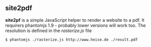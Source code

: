 site2pdf
--------

**site2pf** is a simple JavaScript helper to render a website to a pdf. It requirers phantomjs 1.9 - probably lower versions will work too. The resolution is defined in the *rasterize.js* file

```$ phantomjs ./rasterize.js http://www.heise.de ./result.pdf```
